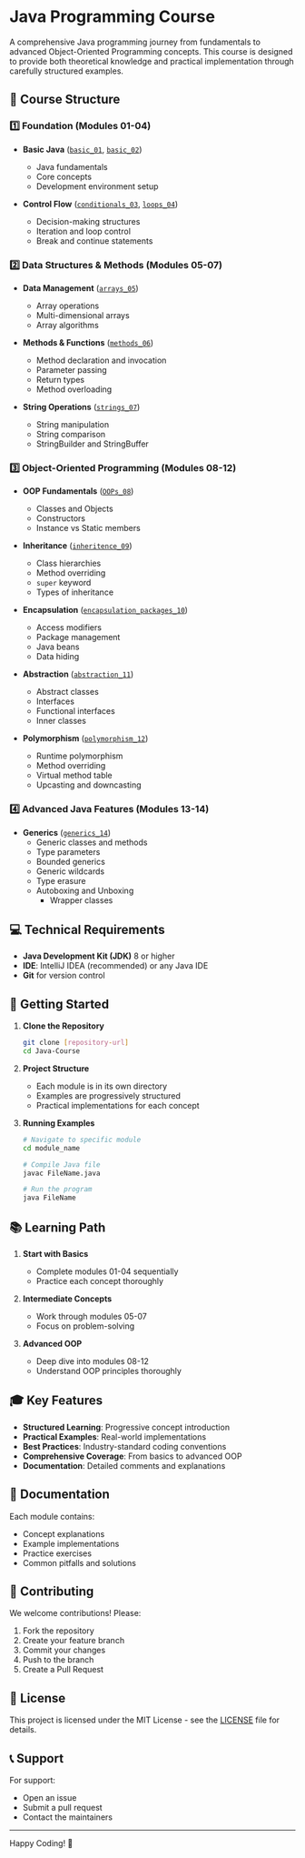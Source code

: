 # Java Programming Course

A comprehensive Java programming journey from fundamentals to advanced Object-Oriented Programming concepts. This course is designed to provide both theoretical knowledge and practical implementation through carefully structured examples.

## 🎯 Course Structure

### 1️⃣ Foundation (Modules 01-04)
- **Basic Java** ([`basic_01`](basic_01), [`basic_02`](basic_02))
  - Java fundamentals
  - Core concepts
  - Development environment setup
  
- **Control Flow** ([`conditionals_03`](conditionals_03), [`loops_04`](loops_04))
  - Decision-making structures
  - Iteration and loop control
  - Break and continue statements

### 2️⃣ Data Structures & Methods (Modules 05-07)
- **Data Management** ([`arrays_05`](arrays_05))
  - Array operations
  - Multi-dimensional arrays
  - Array algorithms

- **Methods & Functions** ([`methods_06`](methods_06))
  - Method declaration and invocation
  - Parameter passing
  - Return types
  - Method overloading

- **String Operations** ([`strings_07`](strings_07))
  - String manipulation
  - String comparison
  - StringBuilder and StringBuffer

### 3️⃣ Object-Oriented Programming (Modules 08-12)
- **OOP Fundamentals** ([`OOPs_08`](OOPs_08))
  - Classes and Objects
  - Constructors
  - Instance vs Static members
  
- **Inheritance** ([`inheritence_09`](inheritence_09))
  - Class hierarchies
  - Method overriding
  - `super` keyword
  - Types of inheritance

- **Encapsulation** ([`encapsulation_packages_10`](encapsulation_packages_10))
  - Access modifiers
  - Package management
  - Java beans
  - Data hiding

- **Abstraction** ([`abstraction_11`](abstraction_11))
  - Abstract classes
  - Interfaces
  - Functional interfaces
  - Inner classes

- **Polymorphism** ([`polymorphism_12`](polymorphism_12))
  - Runtime polymorphism
  - Method overriding
  - Virtual method table
  - Upcasting and downcasting

### 4️⃣ Advanced Java Features (Modules 13-14)
- **Generics** ([`generics_14`](generics_14))
  - Generic classes and methods
  - Type parameters
  - Bounded generics
  - Generic wildcards
  - Type erasure
  - Autoboxing and Unboxing
    - Wrapper classes

## 💻 Technical Requirements

- **Java Development Kit (JDK)** 8 or higher
- **IDE**: IntelliJ IDEA (recommended) or any Java IDE
- **Git** for version control

## 🚀 Getting Started

1. **Clone the Repository**
   ```bash
   git clone [repository-url]
   cd Java-Course
   ```

2. **Project Structure**
   - Each module is in its own directory
   - Examples are progressively structured
   - Practical implementations for each concept

3. **Running Examples**
   ```bash
   # Navigate to specific module
   cd module_name
   
   # Compile Java file
   javac FileName.java
   
   # Run the program
   java FileName
   ```

## 📚 Learning Path

1. **Start with Basics**
   - Complete modules 01-04 sequentially
   - Practice each concept thoroughly

2. **Intermediate Concepts**
   - Work through modules 05-07
   - Focus on problem-solving

3. **Advanced OOP**
   - Deep dive into modules 08-12
   - Understand OOP principles thoroughly

## 🎓 Key Features

- **Structured Learning**: Progressive concept introduction
- **Practical Examples**: Real-world implementations
- **Best Practices**: Industry-standard coding conventions
- **Comprehensive Coverage**: From basics to advanced OOP
- **Documentation**: Detailed comments and explanations

## 📖 Documentation

Each module contains:
- Concept explanations
- Example implementations
- Practice exercises
- Common pitfalls and solutions

## 🤝 Contributing

We welcome contributions! Please:
1. Fork the repository
2. Create your feature branch
3. Commit your changes
4. Push to the branch
5. Create a Pull Request

## 📝 License

This project is licensed under the MIT License - see the [LICENSE](LICENSE) file for details.

## 📞 Support

For support:
- Open an issue
- Submit a pull request
- Contact the maintainers

---
Happy Coding! 🚀